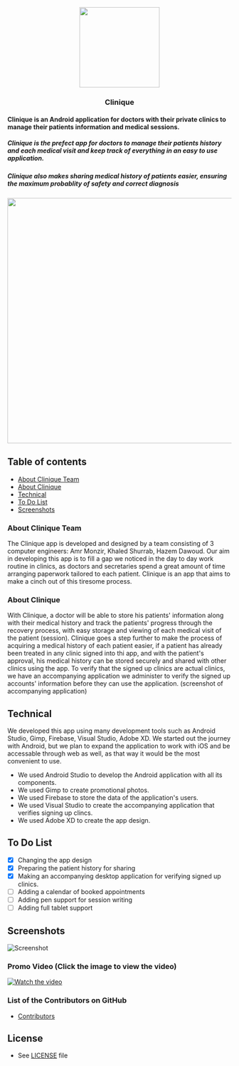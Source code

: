 <p align="center">
  <a href="https://github.com/hzdawoud/Clinique">
    <img src="https://github.com/hzdawoud/Clinique/blob/master/Images/icon.png" width=180 height=180>
  </a>
  <h3 align="center">Clinique</h3>
</p>
<p align="center">
    <h4>Clinique is an Android application for doctors with their private clinics to manage their patients information and medical sessions.<br></h4>
</p>
<p>
   <h5>Clinique is the prefect app for doctors to manage their patients history and each medical visit and keep track of everything in an easy to use application. <br></h5>

   <h5>Clinique also makes sharing medical history of patients easier, ensuring the maximum probablity of safety and correct diagnosis<br></h5>
</p>

<p align="center">
  <a href="https://github.com/hzdawoud/Clinique">
    <img src="https://github.com/hzdawoud/Clinique/blob/master/Images/Promo.jpg" width=1550 height=550>
  </a>
</p>

## Table of contents

- [About Clinique Team](https://github.com/hzdawoud/Clinique/blob/master/README.md#about-clinique-team)
- [About Clinique](https://github.com/hzdawoud/Clinique/blob/master/README.md#about-clinique)
- [Technical](https://github.com/hzdawoud/Clinique/blob/master/README.md#technical)
- [To Do List](https://github.com/hzdawoud/Clinique/blob/master/README.md#to-do-list)
- [Screenshots](https://github.com/hzdawoud/Clinique/blob/master/README.md#screenshots)



### About Clinique Team

The Clinique app is developed and designed by a team consisting of 3 computer engineers: Amr Monzir, Khaled Shurrab, Hazem Dawoud. Our aim in developing this app is to fill a gap we noticed in the day to day work routine in clinics, as doctors and secretaries spend a great amount of time arranging paperwork tailored to each patient. Clinique is an app that aims to make a cinch out of this tiresome process.

### About Clinique
With Clinique, a doctor will be able to store his patients' information along with their medical history and track the patients' progress through the recovery process, with easy storage and viewing of each medical visit of the patient (session).
Clinique goes a step further to make the process of acquiring a medical history of each patient easier, if a patient has already been treated in any clinic signed into thi app, and with the patient's approval, his medical history can be stored securely and shared with other clinics using the app.
To verify that the signed up clinics are actual clinics, we have an accompanying application we administer to verify the signed up accounts' information before they can use the application.
(screenshot of accompanying application)

## Technical
We developed this app using many development tools such as Android Studio, Gimp, Firebase, Visual Studio, Adobe XD. We started out the journey with Android, but we plan to expand the application to work with iOS and be accessable through web as well, as that way it would be the most convenient to use.
- We used Android Studio to develop the Android application with all its components.
- We used Gimp to create promotional photos.
- We used Firebase to store the data of the application's users.
- We used Visual Studio to create the accompanying application that verifies signing up clincs.
- We used Adobe XD to create the app design.

## To Do List

- [x] Changing the app design
- [x] Preparing the patient history for sharing
- [x] Making an accompanying desktop application for verifying signed up clinics.
- [ ] Adding a calendar of booked appointments
- [ ] Adding pen support for session writing 
- [ ] Adding full tablet support

## Screenshots
![Screenshot](https://github.com/hzdawoud/Clinique/blob/master/Images/Screenshots.png)

### Promo Video (Click the image to view the video)
[![Watch the video](https://github.com/hzdawoud/Clinique/blob/master/Images/giphy.gif)](https://www.youtube.com/watch?v=fSXeXd5x5W0)

### List of the Contributors on GitHub
* [Contributors](https://github.com/hzdawoud/Clinique/graphs/contributors)

## License 
* See [LICENSE](https://github.com/hzdawoud/Clinique/blob/master/LICENSE) file
